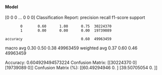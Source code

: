 #### Model
[0 0 0 ... 0 0 0]
Classification Report:
              precision    recall  f1-score   support

           0       0.60      1.00      0.75  30224370
           1       0.00      0.00      0.00  19739089

    accuracy                           0.60  49963459
   macro avg       0.30      0.50      0.38  49963459
weighted avg       0.37      0.60      0.46  49963459

Accuracy: 0.604929494573224
Confusion Matrix:
[[30224370        0]
 [19739089        0]]
Confusion Matrix (%):
[[60.49294946  0.        ]
 [39.50705054  0.        ]]
